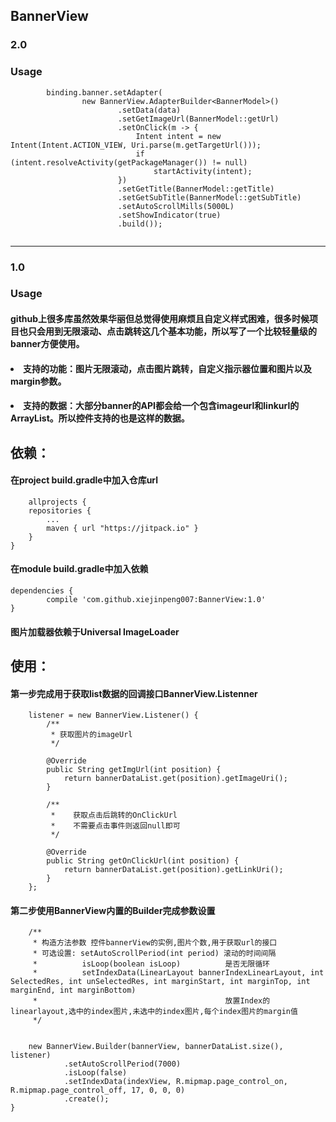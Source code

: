 ## BannerView
### 2.0
### Usage

```
        binding.banner.setAdapter(
                new BannerView.AdapterBuilder<BannerModel>()
                        .setData(data)
                        .setGetImageUrl(BannerModel::getUrl)
                        .setOnClick(m -> {
                            Intent intent = new Intent(Intent.ACTION_VIEW, Uri.parse(m.getTargetUrl()));
                            if (intent.resolveActivity(getPackageManager()) != null)
                                startActivity(intent);
                        })
                        .setGetTitle(BannerModel::getTitle)
                        .setGetSubTitle(BannerModel::getSubTitle)
                        .setAutoScrollMills(5000L)
                        .setShowIndicator(true)
                        .build());
                        
```


---
  
  

### 1.0
### Usage
#### github上很多库虽然效果华丽但总觉得使用麻烦且自定义样式困难，很多时候项目也只会用到无限滚动、点击跳转这几个基本功能，所以写了一个比较轻量级的banner方便使用。

#### <li>支持的功能：图片无限滚动，点击图片跳转，自定义指示器位置和图片以及margin参数。
#### <li>支持的数据：大部分banner的API都会给一个包含imageurl和linkurl的ArrayList。所以控件支持的也是这样的数据。
## 依赖：
#### 在project build.gradle中加入仓库url
        allprojects {
		repositories {
			...
			maven { url "https://jitpack.io" }
		}
	}
	
#### 在module build.gradle中加入依赖
    dependencies {
	        compile 'com.github.xiejinpeng007:BannerView:1.0'
	}
#### 图片加载器依赖于Universal ImageLoader


## 使用：
#### 第一步完成用于获取list数据的回调接口BannerView.Listenner

        listener = new BannerView.Listener() {
            /**
             * 获取图片的imageUrl
             */

            @Override
            public String getImgUrl(int position) {
                return bannerDataList.get(position).getImageUri();
            }

            /**
             *    获取点击后跳转的OnClickUrl
             *    不需要点击事件则返回null即可
             */

            @Override
            public String getOnClickUrl(int position) {
                return bannerDataList.get(position).getLinkUri();
            }
        };

#### 第二步使用BannerView内置的Builder完成参数设置

        /**
         * 构造方法参数 控件bannerView的实例,图片个数,用于获取url的接口
         * 可选设置: setAutoScrollPeriod(int period) 滚动的时间间隔
         *          isLoop(boolean isLoop)          是否无限循环
         *          setIndexData(LinearLayout bannerIndexLinearLayout, int SelectedRes, int unSelectedRes, int marginStart, int marginTop, int marginEnd, int marginBottom)
         *                                          放置Index的linearlayout,选中的index图片,未选中的index图片,每个index图片的margin值
         */


        new BannerView.Builder(bannerView, bannerDataList.size(), listener)
                .setAutoScrollPeriod(7000)
                .isLoop(false)
                .setIndexData(indexView, R.mipmap.page_control_on, R.mipmap.page_control_off, 17, 0, 0, 0)
                .create();
    }
